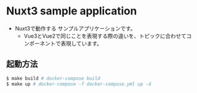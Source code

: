 # Nuxt3 sample application

* Nuxt3で動作する サンプルアプリケーションです。
  * Vue3とVue2で同じことを表現する際の違いを、トピックに合わせてコンポーネントで表現しています。


## 起動方法

```zsh
$ make build # docker-compose build
$ make up # docker-compose -f docker-compose.yml up -d
```

